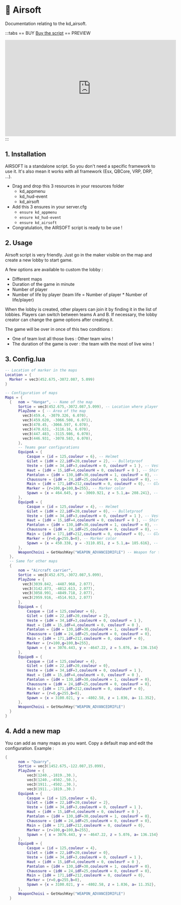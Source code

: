 # :gun: Airsoft
Documentation relating to the kd_airsoft.

:::tabs
== BUY
[Buy the script](https://shop.jumpon-studios.com/fivem/airsoft-game)
== PREVIEW
<iframe width="560" height="315" src="https://www.youtube.com/embed/qNjlH7Z-9ek?si=dAgoUv36ZaZqiRts" title="YouTube video player" frameborder="0" allow="accelerometer; autoplay; clipboard-write; encrypted-media; gyroscope; picture-in-picture; web-share" allowfullscreen></iframe>
:::

## 1. Installation

AIRSOFT is a standalone script. So you don't need a specific framework to use it. It's also mean it works with all framework (Esx, QBCore, VRP, DRP, …).
- Drag and drop this 3 resources in your resources folder
  - kd_appmenu
  - kd_hud-event
  - kd_airsoft
- Add this 3 ensures in your server.cfg
  - `ensure kd_appmenu`
  - `ensure kd_hud-event`
  - `ensure kd_airsoft`
- Congratulation, the AIRSOFT script is ready to be use !

## 2. Usage

Airsoft script is very friendly. Just go in the maker visible on the map and create a new lobby to start game.

A few options are available to custom the lobby :
- Different maps
- Duration of the game in minute
- Number of player
- Number of life by player (team life = Number of player * Number of life/player)

When the lobby is created, other players can join it by finding it in the list of lobbies. Players can switch between teams A and B. If necessary, the lobby creator can change the game options after creating it.

The game will be over in once of this two conditions :
- One of team lost all those lives : Other team wins !
- The duration of the game is over : the team with the most of live wins !

## 3. Config.lua
```lua
-- Location of marker in the maps
Location = {
  Marker = vec3(452.675,-3072.087, 5.099)
}

-- Configuration of maps
Maps = {
  {   nom = "Hangar", -- Name of the map
      Sortie = vec3(452.675,-3072.087,5.099), -- Location where player will be teleported after the end of the game
      PlayZone = { -- Area of the map
        vec3(459.4, -3079.326, 6.070),
        vec3(459.620, -3066.508, 6.071),
        vec3(470.45, -3066.597, 6.070),
        vec3(470.631, -3116.16, 6.070),
        vec3(447.483, -3115.986, 6.070),
        vec3(446.931, -3078.583, 6.070),
      },
      -- Teams gear configurations
      EquipeA = {
          Casque = {id = 125,couleur = 6}, -- Helmet
          Gilet = {idH = 22,idF=20,couleur = 2}, -- Bulletproof
          Veste = {idH = 34,idF=3,couleurH = 0, couleurF = 1 }, -- Vest 
          Haut = {idH = 15,idF=4,couleurH = 0, couleurF = 0 }, -- Shirt
          Pantalon = {idH = 130,idF=30,couleurH = 1, couleurF = 0}, -- Pant
          Chaussure = {idH = 24,idF=25,couleurH = 0, couleurF = 0}, -- Shoes
          Main = {idH = 171,idF=212,couleurH = 0, couleurF = 0}, -- Gloves
          Marker = {r=100,g=100,b=255}, -- Marker color
          Spawn = {x = 464.645, y = -3069.921, z = 5.1,a= 208.241}, -- Spawn position
      },
      EquipeB = {
          Casque = {id = 125,couleur = 4}, -- Helmet
          Gilet = {idH = 22,idF=20,couleur = 0}, -- Bulletproof
          Veste = {idH = 34,idF=3,couleurH = 0, couleurF = 1 }, -- Vest 
          Haut = {idH = 15,idF=4,couleurH = 0, couleurF = 0 }, -- Shirt
          Pantalon = {idH = 130,idF=30,couleurH = 1, couleurF = 0}, -- Pant
          Chaussure = {idH = 24,idF=25,couleurH = 0, couleurF = 0}, -- Shoes
          Main = {idH = 171,idF=212,couleurH = 0, couleurF = 0}, -- Gloves
          Marker = {r=0,g=255,b=0}, -- Marker color
          Spawn = {x = 450.338, y = -3110.851, z = 5.1,a= 185.616}, -- Spawn position
      },
      WeaponChoisi = GetHashKey("WEAPON_ADVANCEDRIFLE") -- Weapon for the game
  },
  -- Same for other maps
  {
      nom = "Aircraft carrier",
      Sortie = vec3(452.675,-3072.087,5.099),
      PlayZone = {
        vec3(3039.842, -4487.968, 2.077),
        vec3(3142.873, -4812.613, 2.077),
        vec3(3058.991, -4849.718, 2.077),
        vec3(2959.916, -4514.913, 2.077)
      },
      EquipeA = {
          Casque = {id = 125,couleur = 6},
          Gilet = {idH = 22,idF=20,couleur = 2},
          Veste = {idH = 34,idF=3,couleurH = 0, couleurF = 1 }, 
          Haut = {idH = 15,idF=4,couleurH = 0, couleurF = 0 }, 
          Pantalon = {idH = 130,idF=30,couleurH = 1, couleurF = 0}, 
          Chaussure = {idH = 24,idF=25,couleurH = 0, couleurF = 0}, 
          Main = {idH = 171,idF=212,couleurH = 0, couleurF = 0},   
          Marker = {r=100,g=100,b=255},
          Spawn = { x = 3076.443, y = -4647.22, z = 5.076, a= 136.154},
      },
      EquipeB = {
          Casque = {id = 125,couleur = 4},
          Gilet = {idH = 22,idF=20,couleur = 0},
          Veste = {idH = 34,idF=3,couleurH = 0, couleurF = 1 }, 
          Haut = {idH = 15,idF=4,couleurH = 0, couleurF = 0 }, 
          Pantalon = {idH = 130,idF=30,couleurH = 1, couleurF = 0}, 
          Chaussure = {idH = 24,idF=25,couleurH = 0, couleurF = 0}, 
          Main = {idH = 171,idF=212,couleurH = 0, couleurF = 0},  
          Marker = {r=0,g=255,b=0},
          Spawn = {x = 3100.021, y = -4802.58, z = 1.036, a= 11.352},
      },
      WeaponChoisi = GetHashKey("WEAPON_ADVANCEDRIFLE")
  }
}
```
## 4. Add a new map
You can add as many maps as you want. Copy a default map and edit the configuration.
Example :
```lua
{
      nom = "Quarry",
      Sortie = vec3(1452.675,-122.087,15.099),
      PlayZone = {
          vec3(1240.,-1819.,30.),
          vec3(1240.,-4502.,50.),
          vec3(1911.,-4502.,30.),
          vec3(1911.,-1819.,30.)
      EquipeA = {
          Casque = {id = 125,couleur = 6},
          Gilet = {idH = 22,idF=20,couleur = 2},
          Veste = {idH = 34,idF=3,couleurH = 0, couleurF = 1 }, 
          Haut = {idH = 15,idF=4,couleurH = 0, couleurF = 0 }, 
          Pantalon = {idH = 130,idF=30,couleurH = 1, couleurF = 0}, 
          Chaussure = {idH = 24,idF=25,couleurH = 0, couleurF = 0}, 
          Main = {idH = 171,idF=212,couleurH = 0, couleurF = 0},   
          Marker = {r=100,g=100,b=255},
          Spawn = { x = 3076.443, y = -4647.22, z = 5.076, a= 136.154},
      },
      EquipeB = {
          Casque = {id = 125,couleur = 4},
          Gilet = {idH = 22,idF=20,couleur = 0},
          Veste = {idH = 34,idF=3,couleurH = 0, couleurF = 1 }, 
          Haut = {idH = 15,idF=4,couleurH = 0, couleurF = 0 }, 
          Pantalon = {idH = 130,idF=30,couleurH = 1, couleurF = 0}, 
          Chaussure = {idH = 24,idF=25,couleurH = 0, couleurF = 0}, 
          Main = {idH = 171,idF=212,couleurH = 0, couleurF = 0},  
          Marker = {r=0,g=255,b=0},
          Spawn = {x = 3100.021, y = -4802.58, z = 1.036, a= 11.352},
      },
      WeaponChoisi = GetHashKey("WEAPON_ADVANCEDRIFLE")
  }
```